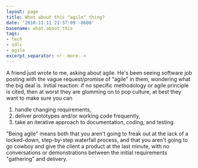 ```yaml
---
layout: page
title: What about this "agile" thing?
date: '2010-11-11 21:37:09 -0600'
basename: what_about_this
tags:
- tech
- sdlc
- agile
excerpt_separator: <!--more-->
---
```


A friend just wrote to me, asking about agile. He's been seeing software job
posting with the vague request/promise of "agile" in them, wondering what the
big deal is. Initial reaction: if no specific methodology or agile principle is
cited, then at worst they are glomming on to pop culture, at best they want to
make sure you can

1. handle changing requirements,
1. deliver prototypes and/or working code frequently,
1. take an iterative approach to documentation, coding, and testing.

"Being agile" means both that you aren't going to freak out at the lack of a
locked-down, step-by-step waterfall process, and that you aren't going to go
cowboy and give the client a product at the last minute, with no conversations
or demonstrations between the initial requirements "gathering" and delivery.
